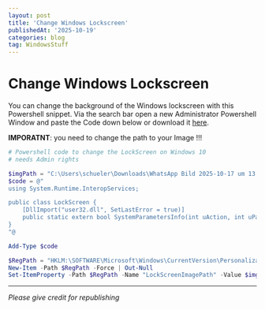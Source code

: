 ```yaml
---
layout: post
title: 'Change Windows Lockscreen'
publishedAt: '2025-10-19'
categories: blog
tag: WindowsStuff
---
```


# Change Windows Lockscreen

You can change the background of the Windows lockscreen with this Powershell snippet. Via the search bar open a new Administrator Powershell Window and paste the Code down below or download it [here](https://raw.githubusercontent.com/ShadowDara/codefiles/refs/heads/main/change_windows_lockscreen.ps1).

**IMPORATNT**: you need to change the path to your Image !!!

```ps1
# Powershell code to change the LockScreen on Windows 10
# needs Admin rights

$imgPath = "C:\Users\schueler\Downloads\WhatsApp Bild 2025-10-17 um 13.03.03_78d12b26.jpg"
$code = @"
using System.Runtime.InteropServices;

public class LockScreen {
    [DllImport("user32.dll", SetLastError = true)]
    public static extern bool SystemParametersInfo(int uAction, int uParam, string lpvParam, int fuWinIni);
}
"@

Add-Type $code

$RegPath = "HKLM:\SOFTWARE\Microsoft\Windows\CurrentVersion\PersonalizationCSP"
New-Item -Path $RegPath -Force | Out-Null
Set-ItemProperty -Path $RegPath -Name "LockScreenImagePath" -Value $imgPath
```

---

*Please give credit for republishing*
